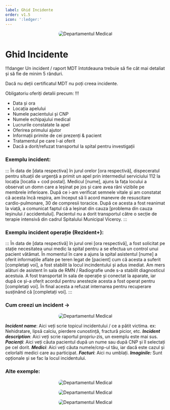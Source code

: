 ```yaml
---
label: Ghid Incidente
order: v1.5
icon: ':ledger:'
---
```


<p align="center">
    <img src="/docs/ghiduri/img/mdt.png" style="border-radius: 20px;" alt="Departamentul Medical">
</p>

# Ghid Incidente

!!!danger
Un incident / raport MDT întotdeauna trebuie să fie cât mai detaliat și să fie de minim 5 rânduri. 

Dacă nu deții certificatul MDT nu poți creea incidente.

Obligatoriu oferiți detalii precum:
!!!

- Data și ora
- Locația apelului
- Numele pacientului și CNP
- Numele echipajului medical
- Lucrurile constatate la apel
- Oferirea primului ajutor
- Informații primite de cei prezenți & pacient
- Tratamentul pe care l-ai oferit 
- Dacă a dorit/refuzat transportul la spital pentru investigații

### Exemplu incident:
:::
În data de [data respectiva] în jurul orelor [ora respectivă], dispeceratul pentru situații de urgență a primit un apel prin intermediul serviciului 112 la locația [locatia + cod postal]. Medicul [nume], ajuns la fața locului a observat un domn care a leșinat pe jos și care avea răni vizibile pe membrele inferioare. După ce i-am verificat semnele vitale și am constatat că acesta încă respira, am început să îi acord manevre de resuscitare cardio-pulmonare, 30 de compresii toracice. După ce acesta a fost reanimat la viață, a comunicat faptul că a leșinat din cauza [problema din cauza leșinului / accidentului]. Pacientul nu a dorit transportul către o secție de terapie intensivă din cadrul Spitalului Municipal Viceroy.
:::

### Exemplu incident operație (Rezident+):
:::
În data de [data respectivă] în jurul orei [ora respectivă], a fost solicitat pe stație necesitatea unui medic la spital pentru a se efectua un control unui pacient vătămat. În momentul în care a ajuns la spital asistentul [nume] a oferit informațiile aflate pe teren legat de [pacient] cum că acesta a suferit [completați voi], a fost stabilit la locul incindentului și adus imediat. Am mers alături de asistent în sala de RMN / Radiografie unde s-a stabilit diagnosticul acestuia. A fost transportat în sala de operație și conectat la aparate, iar după ce și-a oferit acordul pentru anestezie acesta a fost operat pentru [completați voi]. În final acesta a refuzat internarea pentru recuperare susținând că [completați voi].
:::

### Cum creezi un incident ->
<p align="center">
    <img src="/docs/ghiduri/img/creeazaraport.png" style="border-radius: 20px;" alt="Departamentul Medical">
</p>

***Incident name***: Aici veți scrie topicul incidentului / ce a pătit victima. ex: Nehidratare, lipsă calciu, pierdere cunostință, fractură picior, etc.
***Incident description***: Aici veți scrie raportul propriu-zis, un exemplu este mai sus.
***Pacienți***: Aici veți căuta pacientul după un nume sau după CNP și îl selectați pe cel dorit.
***Medici***: Aici veți căuta numele/cnp-ul tău, iar dacă este cazul și celorlalti medici care au participat.
***Facturi***: Aici nu umblați.
***Imaginile:*** Sunt opționale și se fac la locul incidentului.

### Alte exemple:
<p align="center">
    <img src="/docs/ghiduri/img/ex1.png" style="border-radius: 20px;" alt="Departamentul Medical">
</p>
<p align="center">
    <img src="/docs/ghiduri/img/ex2.png" style="border-radius: 20px;" alt="Departamentul Medical">
</p>
<p align="center">
    <img src="/docs/ghiduri/img/ex3.png" style="border-radius: 20px;" alt="Departamentul Medical">
</p>
